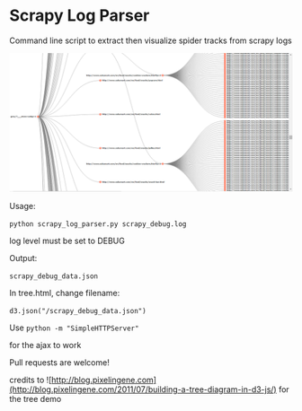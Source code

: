 Scrapy Log Parser
=================

Command line script to extract then visualize spider tracks from scrapy logs

![Screenshot](https://github.com/josefmonje/Scrapy-Log-Parser/blob/master/Screenshot.png "Screenshot")

Usage:

`python scrapy_log_parser.py scrapy_debug.log`

log level must be set to DEBUG


Output:

`scrapy_debug_data.json`


In tree.html, change filename:

`d3.json("/scrapy_debug_data.json")`


Use `python -m "SimpleHTTPServer"`

for the ajax to work


Pull requests are welcome!


credits to ![http://blog.pixelingene.com](http://blog.pixelingene.com/2011/07/building-a-tree-diagram-in-d3-js/) for the tree demo